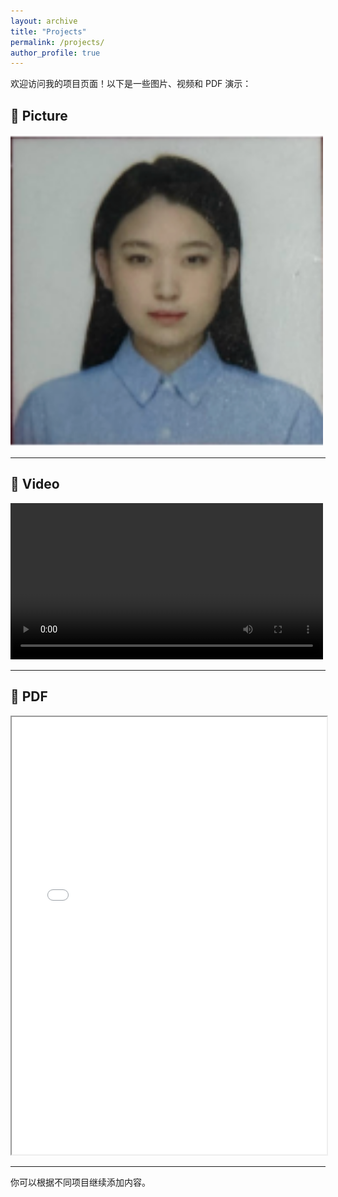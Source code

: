 ```yaml
---
layout: archive
title: "Projects"
permalink: /projects/
author_profile: true
---
```


欢迎访问我的项目页面！以下是一些图片、视频和 PDF 演示：

## 📸 Picture

<img src="/assets/profile.png" alt="Example Image" width="500"/>

---

## 🎥 Video

<video width="500" controls>
  <source src="/files/sample-video.mp4" type="video/mp4">
  Your browser does not support the video tag.
</video>

---

## 📄 PDF

<iframe src="/files/ISIE2025-000258-Qianyue%20Wang.pdf" width="100%" height="700px"></iframe>


---

你可以根据不同项目继续添加内容。

